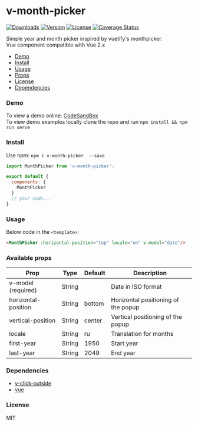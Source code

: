 # v-month-picker
<a href="https://www.npmjs.com/package/v-month-picker"><img src="https://img.shields.io/npm/dt/v-month-picker.svg" alt="Downloads"></a>
<a href="https://www.npmjs.com/package/v-month-picker"><img src="https://img.shields.io/npm/v/v-month-picker.svg" alt="Version"></a>
<a href="https://www.npmjs.com/package/v-month-picker"><img src="https://img.shields.io/npm/l/v-month-picker.svg" alt="License"></a>
[![Coverage Status](https://coveralls.io/repos/github/GentIeman/v-month-picker/badge.svg?branch=main)](https://coveralls.io/github/GentIeman/v-month-picker?branch=main)

Simple year and month picker inspired by vuetify's monthpicker. <br>
Vue component compatible with Vue 2.x

- [Demo](#demo)
- [Install](#install)
- [Usage](#usage)
- [Props](#available-props)
- [License](#license)
- [Dependencies](#dependencies)

### Demo
To view a demo online: [CodeSandBox](https://codesandbox.io/s/jovial-glade-tyjd1?file=/src/App.vue) <br>
To view demo examples locally clone the repo and run ``npm install && npm run serve``

### Install
Use npm: ```npm i v-month-picker  --save```
``` javascript
import MonthPicker from 'v-month-picker';

export default {
  components: {
    MonthPicker
  }
  // your code...
}
```
### Usage
Below code in the ```<template>```:<br>
```html 
<MonthPicker :horizontal-position="top" locale="en" v-model="date"/>
```

### Available props
| Prop                | Type   | Default | Description                         |
|---------------------|--------|---------|-------------------------------------|
| v-model (required)  | String |         | Date in ISO format                  |
| horizontal-position | String | bottom  | Horizontal positioning of the popup |
| vertical-position   | String | center  | Vertical positioning of the popup   |
| locale              | String | ru      | Translation for months              |
| first-year          | String | 1950    | Start year                          |
| last-year           | String | 2049    | End year                            |

### Dependencies
- [v-click-outside](https://www.npmjs.com/package/v-click-outside)
- [vue](https://www.npmjs.com/package/vue)

### License
MIT
